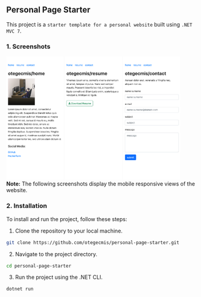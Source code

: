 ## Personal Page Starter

This project is a `starter template for a personal website` built using `.NET MVC 7`.

### 1. Screenshots

<div style="float: left;">
    <img src="Assets/1.png" style="width: 30%;" />
    <img src="Assets/2.png" style="width: 30%;" />
    <img src="Assets/3.png" style="width: 30%;" />
</div>

**Note:** The following screenshots display the mobile responsive views of the website.

### 2. Installation

To install and run the project, follow these steps:

1. Clone the repository to your local machine.

```sh
git clone https://github.com/otegecmis/personal-page-starter.git
```

2. Navigate to the project directory.

```sh
cd personal-page-starter
```

3. Run the project using the .NET CLI.

```sh
dotnet run
```
